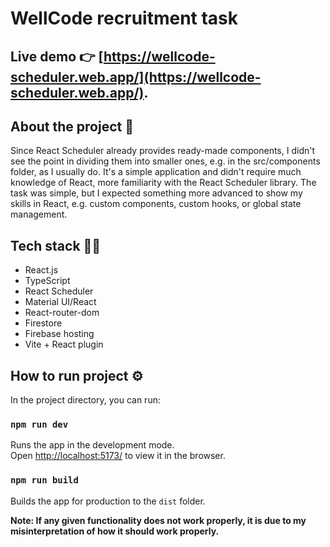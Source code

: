 # WellCode recruitment task

## Live demo 👉 [https://wellcode-scheduler.web.app/](https://wellcode-scheduler.web.app/).

## About the project 📝

Since React Scheduler already provides ready-made components, I didn't see the point in dividing them into smaller ones, e.g. in the src/components folder, as I usually do. It's a simple application and didn't require much knowledge of React, more familiarity with the React Scheduler library. The task was simple, but I expected something more advanced to show my skills in React, e.g. custom components, custom hooks, or global state management.

## Tech stack 🧑‍💻

- React.js
- TypeScript
- React Scheduler
- Material UI/React
- React-router-dom
- Firestore
- Firebase hosting
- Vite + React plugin

## How to run project ⚙️

In the project directory, you can run:

### `npm run dev`

Runs the app in the development mode.\
Open [http://localhost:5173/](http://localhost:5173/) to view it in the browser.

### `npm run build`

Builds the app for production to the `dist` folder.

**Note: If any given functionality does not work properly, it is due to my misinterpretation of how it should work properly.**
